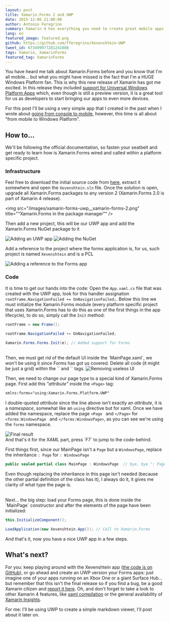 ```yaml
---
layout: post
title: Xamarin.Forms 2 and UWP
date: 2015-12-06 21:00:00
author: Antonio Feregrino
summary: Xamarin 4 has everything you need to create great mobile apps. Check out Universal Windows Platform Apps, my favorite feature.
lang: en
featured_image: featured.png
github: https://github.com/fferegrino/Xevenshtein-UWP
tweet_id: 673499977281241088
tags: Xamarin, XamarinForms
featured_tag: XamarinForms
---
```


You have heard me talk about Xamarin.Forms before and you know that I'm all mobile... but what you might have missed is the fact that I'm a HUGE Windows Platform fan. This is why this new release of Xamarin has got me excited. In this release they included <a href="http://developer.xamarin.com/guides/cross-platform/xamarin-forms/windows/getting-started/universal" target="_blank">support for Universal Windows Platform Apps</a> which, even though is still a preview version, it is a great tool for us as developers to start bringing our apps to even more devices.  

For this post I'll be using a very simple app that I created in the past when I wrote about [going from console to mobile](/post/from-console-to-mobile), however, this time is all about "from mobile to Windows Platform".  
 
 
## How to...  
We'll be following the official documentation, so fasten your seatbelt and get ready to learn how is Xamarin.Forms wired and called within a platform specific project.  

### Infrastructure
Feel free to download the initial source code from <a href="https://github.com/fferegrino/Xevenshtein-UWP/releases/tag/uwp-post-1" target="_blank">here</a>, extract it somewhere and open the `Xevenshtein.sln` file. Once the solution is open, upgrade all Xamarin.Forms packages to any version 2 (Xamarin.Forms 2.0 is part of Xamarin 4 release).  

<img src="/images/xamarin-forms-uwp__xamarin-forms-2.png" title=""Xamarin.Forms in the package manager"" />

Then add a new project, this will be our UWP app and add the Xamarin.Forms NuGet package to it  

<img src="/images/xamarin-forms-uwp__add-uwp.png" title="Adding an UWP app" />
<img src="/images/xamarin-forms-uwp__add-nuget.png" title="Adding the NuGet" />

Add a reference to the project where the forms application is, for us, such project is named `Xevenshtein` and is a PCL  

<img src="/images/xamarin-forms-uwp__add-reference.png" title="Adding a reference to the Forms app" />

### Code

It is time to get our hands into the code: Open the `App.xaml.cs` file that was created with the UWP app, look for this handler assignation `rootFrame.NavigationFailed += OnNavigationFailed;`. Below this line we must initialize the Xamarin.Forms module (every platform specific project that uses Xamarin.Forms has to do this as one of the first things in the app lifecycle), to do so, simply call the `Init` method:  

```csharp  
rootFrame = new Frame();

rootFrame.NavigationFailed += OnNavigationFailed;

Xamarin.Forms.Forms.Init(e); // Added support for Forms
```  
<br />
Then, we must get rid of the default UI inside the  `MainPage.xaml`, we won't be using it since Forms has got us covered. Delete all code (it might be just a grid) within the `<Page>` and `</Page>` tags.  

<img src="/images/xamarin-forms-uwp__grid-removal.png" title="Removing useless UI" />

Then, we need to change our page type to a special kind of Xamarin.Forms page. First add this *"attribute"* inside the `<Page>` tag:

```xml  
xmlns:forms="using:Xamarin.Forms.Platform.UWP" 
```  
I double-quoted *attribute* since the line above isn't exactly an *attribute*, it is a *namespace*, somewhat like an `using` directive but for xaml. Once we have added the namespace, replace the page `<Page ` and `</Page>` for `<forms:WindowsPage ` and `</forms:WindowsPage>`, as you can see we're using the `forms` namespace.

<img src="/images/xamarin-forms-uwp__final-result.png" title="Final result" />
    
<br />
And that's it for the XAML part, press `F7` to jump to the code-behind.  

First things first, since our MainPage isn't a `Page` but a `WindowsPage`, replace the inheritance `: Page` for `: WindowsPage`  

```csharp  
public sealed partial class MainPage : WindowsPage  // bye, bye ": Page"
```  

Even though replacing the inheritance in this page isn't needed (because the other partial definition of the class has it), I always do it, it gives me clarity of what type the page is.  

<br />
Next... the big step: load your Forms page, this is done inside the `MainPage` constructor and after the elements of the page have been initialized:  

```csharp  
this.InitializeComponent();

LoadApplication(new Xevenshtein.App()); // Call to Xamarin.Forms 
```  

And that's it, now you have a nice UWP app in a few steps. 
<br />

## What's next?  
For you: keep playing around with the Xevenshtein app (<a href="https://github.com/fferegrino/Xevenshtein-UWP" target="_blank">the code is on GitHub</a>), or go ahead and create an UWP version your Forms apps: just imagine one of your apps running on an Xbox One or a giant Surface Hub... but remember that this isn't the final release so if you find a bug, be a good Xamarin citizen and <a href="https://bugzilla.xamarin.com/enter_bug.cgi?alias=&assigned_to=&attachurl=&blocked=&bug_file_loc=http%3A%2F%2F&bug_severity=normal&bug_status=NEW&cf_tags=&comment=&contenttypeentry=&contenttypemethod=autodetect&contenttypeselection=text%2Fplain&data=&deadline=&dependson=&description=&estimated_time=&form_name=enter_bug&maketemplate=Remember%20values%20as%20bookmarkable%20template&op_sys=Mac%20OS&product=Forms&rep_platform=PC&short_desc=&target_milestone=UWP&version=1.5.1">report it here</a>. Oh, and don't forget to take a look to other Xamarin 4 features, like <a href="http://rasmustc.com/blog/compiled-xaml-views/" target="_blank">xaml compilation</a> or the general availability of <a href="http://pumpingco.de/building-better-apps-with-xamarin-insights/" target="_blank">Xamarin Insights</a>. 

For me: I'll be using UWP to create a simple markdown viewer, I'll post about it later on.

